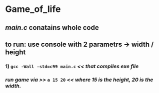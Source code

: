# Game_of_life
## *main.c* conatains whole code

## to run: use console with 2 parametrs -> width / height


### 1) ```gcc -Wall -std=c99 main.c```    *<< that compiles exe file*
### *run game via   >>*   ```a 15 20```   _<< where 15 is the height, 20 is the width._
